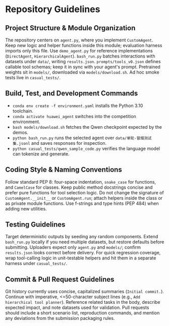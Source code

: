 # Repository Guidelines
## Project Structure & Module Organization
The repository centers on `agent.py`, where you implement `CustomAgent`. Keep new logic and helper functions inside this module; evaluation harness imports only this file. Use `demo_agent.py` for reference implementations (`DirectAgent`, `HierarchicalAgent`). `bash_run.py` batches interactions with datasets under `data/`, writing `results.json`. `prompts/tools_v0.json` defines callable tool schemas; keep it in sync with your agent's prompt. Pretrained weights sit in `models/`, downloaded via `models/download.sh`. Ad hoc smoke tests live in `casual_tests/`.

## Build, Test, and Development Commands
- `conda env create -f environment.yaml` installs the Python 3.10 toolchain.
- `conda activate huawei_agent` switches into the competition environment.
- `bash models/download.sh` fetches the Qwen checkpoint expected by the demos.
- `python bash_run.py` runs the selected agent over `data/单轮-冒烟测试集.jsonl` and saves responses for inspection.
- `python casual_tests/qwen_sample_code.py` verifies the language model can tokenize and generate.

## Coding Style & Naming Conventions
Follow standard PEP 8: four-space indentation, `snake_case` for functions, and `CamelCase` for classes. Keep public method docstrings concise and prefer pure functions for tool selection logic. Do not change the signature of `CustomAgent.__init__` or `CustomAgent.run`; attach helpers inside the class or as private module functions. Use f-strings and type hints (PEP 484) when adding new utilities.

## Testing Guidelines
Target deterministic outputs by seeding any random components. Extend `bash_run.py` locally if you need multiple datasets, but restore defaults before submitting. Uploaders expect only `agent.py` and `models/`; confirm `results.json` looks correct before delivery. For quick regression coverage, wrap tool-calling logic in unit-testable helpers and hit them in a separate harness under `casual_tests/`.

## Commit & Pull Request Guidelines
Git history currently uses concise, capitalized summaries (`Initial commit.`). Continue with imperative, <=50-character subject lines (e.g., `Add hierarchical tool planner`). Reference related tasks in the body, describe expected impact, and note datasets used for validation. Pull requests should include a short scenario list, reproduction commands, and mention any deviations from the submission packaging rules.
